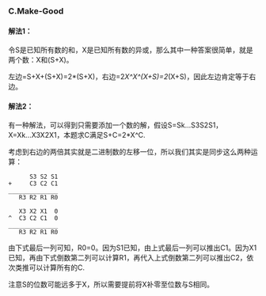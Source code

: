 ### C.Make-Good

#### 解法1：
令S是已知所有数的和，X是已知所有数的异或，那么其中一种答案很简单，就是两个数：X和(S+X)。

左边=S+X+(S+X)=2*(S+X)，右边=2*X^X^(X+S)=2*(X+S)，因此左边肯定等于右边。

#### 解法2：
有一种解法，可以得到只需要添加一个数的解，假设S=Sk...S3S2S1，X=Xk...X3X2X1，本题求C满足S+C=2*X^C.

考虑到右边的两倍其实就是二进制数的左移一位，所以我们其实是同步这么两种运算：
```
      S3 S2 S1
+     C3 C2 C1
______________
   R3 R2 R1 R0

   X3 X2 X1  0
^  C3 C2 C1  0
______________
   R3 R2 R1 R0
```
由下式最后一列可知，R0=0。因为S1已知，由上式最后一列可以推出C1。因为X1已知，再由下式倒数第二列可以计算R1，再代入上式倒数第二列可以推出C2，依次类推可以计算所有的C.

注意S的位数可能远多于X，所以需要提前将X补零至位数与S相同。
